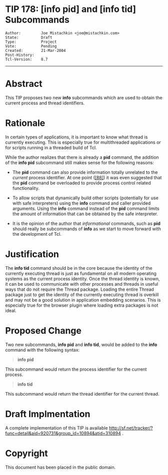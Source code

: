 # TIP 178: [info pid] and [info tid] Subcommands
	Author:         Joe Mistachkin <joe@mistachkin.com>
	State:          Draft
	Type:           Project
	Vote:           Pending
	Created:        21-Mar-2004
	Post-History:   
	Tcl-Version:    8.7
-----

# Abstract

This TIP proposes two new **info** subcommands which are used to
obtain the current process and thread identifiers.

# Rationale

In certain types of applications, it is important to know what thread
is currently executing.  This is especially true for multithreaded
applications or for scripts running in a threaded build of Tcl.

While the author realizes that there is already a **pid** command, the
addition of the **info pid** subcommand still makes sense for the
following reasons:

 * The **pid** command can also provide information totally unrelated
   to the _current_ process identifier.  At one point \([[88]](88.md)\) it was
   even suggested that the **pid** command be overloaded to provide
   process control related functionality.

 * To allow scripts that dynamically build other scripts \(potentially
   for use with safe interpreters\) using the **info** command and
   caller provided arguments.  Using the **info** command instead of
   the **pid** command limits the amount of information that can be
   obtained by the safe interpreter.

 * It is the opinion of the author that _informational_ commands,
   such as **pid** should really be subcommands of **info** as we 
   start to move forward with the development of Tcl.

# Justification

The **info tid** command should be in the core because the identity of
the currently executing thread is just as fundamental on all modern
operating systems as the current process identity.  Once the thread
identity is known, it can be used to communicate with other processes
and threads in useful ways that do not require the Thread package.
Loading the entire Thread package just to get the identity of the
currently executing thread is overkill and may not be a good solution
in application embedding scenarios.  This is especially true for the browser plugin where loading extra packages is not ideal.

# Proposed Change

Two new subcommands, **info pid** and **info tid**, would be added to
the **info** command with the following syntax:

 > **info pid**

This subcommand would return the process identifier for the current
process.

 > **info tid**

This subcommand would return the thread identifier for the current
thread.

# Draft Implmentation

A complete implementation of this TIP is available
<http://sf.net/tracker/?func=detail&aid=920731&group_id=10894&atid=310894> .

# Copyright

This document has been placed in the public domain.

